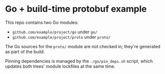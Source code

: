 # Go + build-time protobuf example

This repo contains two Go modules:
* `github.com/example/project/go` under `go/`
* `github.com/example/project/proto` under `proto/`

The Go sources for the `proto/` module are not checked in; they're generated as part of the build.

Pinning dependencies is managed by the `./go/pin_deps.sh` script, which updates both trees' module lockfiles at the same time.
